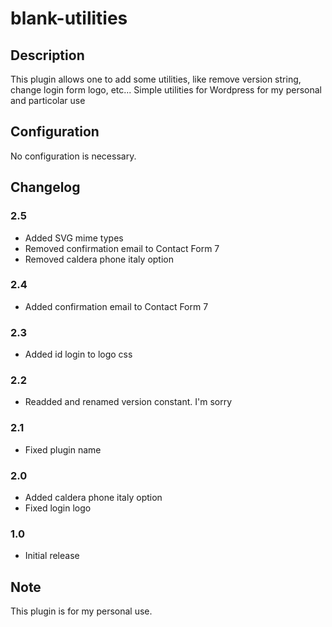 # blank-utilities #

## Description ##

This plugin allows one to add some utilities, like remove version string,
change login form logo, etc...
Simple utilities for Wordpress for my personal and particolar use

## Configuration ##

No configuration is necessary.

## Changelog ##

### 2.5 ###

* Added SVG mime types
* Removed confirmation email to Contact Form 7
* Removed caldera phone italy option

### 2.4 ###

* Added confirmation email to Contact Form 7

### 2.3 ###

* Added id login to logo css

### 2.2 ###

* Readded and renamed version constant. I'm sorry

### 2.1 ###

* Fixed plugin name

### 2.0 ###

* Added caldera phone italy option
* Fixed login logo

### 1.0 ####

* Initial release

## Note ##

This plugin is for my personal use.
